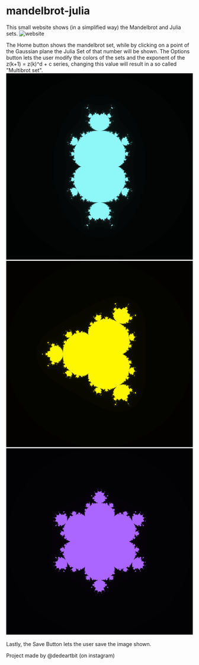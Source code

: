 # mandelbrot-julia

This small website shows (in a simplified way) the Mandelbrot and Julia sets.
![website](./images/website_homepage.png)

The Home button shows the mandelbrot set, while by clicking on a point of the Gaussian plane the Julia Set of that number will be shown.
The Options button lets the user modify the colors of the sets and the exponent of the z(k+1) = z(k)^d + c series, changing this value will result in a so called "Multibrot set".
![multibrot3](./images/multibrot3.png)
![multibrot4](./images/multibrot4.png)
![multibrot7](./images/multibrot7.png)

Lastly, the Save Button lets the user save the image shown.

Project made by @dedeartbit (on instagram)
